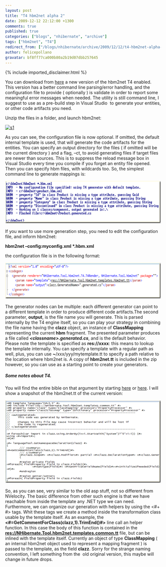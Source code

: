 ```yaml
---
layout: post
title: "T4 hbm2net alpha 2"
date: 2009-12-12 22:12:00 +1300
comments: true
published: true
categories: ["blogs", "nhibernate", "archive"]
tags: ["hbm2net", "T4"]
redirect_from: ["/blogs/nhibernate/archive/2009/12/12/t4-hbm2net-alpha-2.aspx/"]
author: felicepollano
gravatar: bf8ff77ca000b80a2b19d07dbb257645
---
```

{% include imported_disclaimer.html %}

<p>You can download from <a href="/media/p/546.aspx">here</a> a new version of the hbm2net T4 enabled. This version has a better command line parsing/error handling, and the configuration file to provide ( optionally ) is validate in order to report some meaningful error messages when needed. The utility is still command line, I suggest to use as a pre-build step in Visual Studio&nbsp; to generate your entities, or other code artifacts you need.</p>
<p>Unzip the files in a folder, and launch hbm2net:</p>
<p><a href="/cfs-file.ashx/__key/CommunityServer.Blogs.Components.WeblogFiles/nhibernate/s1_5F00_5D0D54F7.png"><img style="border-right-width: 0px; display: inline; border-top-width: 0px; border-bottom-width: 0px; border-left-width: 0px" title="s1" alt="s1" src="/images/posts/2009/12/12/s1_5F00_thumb_5F00_694B06B9.png" width="589" border="0" height="263" /></a> </p>
<p>As you can see, the configuration file is now optional. If omitted, the default internal template is used, that will generate the code artifacts for the entities. You can specify an output directory for the files ( if omitted will be the current directory ) and a flag, &ndash;ct, to avoid generating files if target files are newer than sources. This is to suppress the reload message box in Visual Studio every time you compile if you forget an entity file opened. Then you can specify hbm files, with wildcards too. So, the simplest command line to generate mappings is:</p>
<p><a href="/cfs-file.ashx/__key/CommunityServer.Blogs.Components.WeblogFiles/nhibernate/s2_5F00_29BCE1C2.png"><img style="border-right-width: 0px; display: inline; border-top-width: 0px; border-bottom-width: 0px; border-left-width: 0px" title="s2" alt="s2" src="/images/posts/2009/12/12/s2_5F00_thumb_5F00_4CBD2D65.png" width="590" border="0" height="137" /></a></p>
<p>If you want to use more generation step, you need to edit the configuration file, and inform hbm2net:</p>
<p><b>hbm2net &ndash;config:myconfig.xml *.hbm.xml</b></p>
<p>the configuration file is in the following format:</p>
<p><a href="/cfs-file.ashx/__key/CommunityServer.Blogs.Components.WeblogFiles/nhibernate/s3_5F00_2F1B2C99.png"><img style="border-right-width: 0px; display: inline; border-top-width: 0px; border-bottom-width: 0px; border-left-width: 0px" title="s3" alt="s3" src="/images/posts/2009/12/12/s3_5F00_thumb_5F00_7CF3DC4E.png" width="598" border="0" height="116" /></a> </p>
<p>The generator nodes can be multiple: each different generator can point to a different template in order to produce different code artifacts.The second parameter, <b>output</b>, is the file name you will generate. This is parsed internally by the T4 engine itself, so you can play your strategy in combining the file name having the <b>clazz</b> object, an instance of <b>ClassMapping</b> representing the current <b>hbm</b> fragment. The presented parameter produces a file called <b><i>&lt;classname&gt;.generated.cs</i></b>, and is the default behavior. Please note the template is specified as <b>res://xxxx</b>: this means to lookup the template internally. You can specify a template with a regular path as well, plus, you can use <b>~</b>/xxx/yyy/mytemplate.tt to specify a path relative to the location where hbm2net is. A copy of <b>hbm2net.tt</b> is included in the zip however, so you can use as a starting point to create your generators.</p>
<h5>Some notes about T4.</h5>
<p>You will find the entire bible on that argument by starting <a href="http://msdn.microsoft.com/en-us/library/bb126468.aspx">here</a> or <a href="http://www.olegsych.com/">here</a>. I will show a snapshot of the hbm2net.tt of the current version:</p>
<p><a href="/cfs-file.ashx/__key/CommunityServer.Blogs.Components.WeblogFiles/nhibernate/s4_5F00_590B04F4.png"><img style="border-right-width: 0px; display: inline; border-top-width: 0px; border-bottom-width: 0px; border-left-width: 0px" title="s4" alt="s4" src="/images/posts/2009/12/12/s4_5F00_thumb_5F00_7BCB7B0A.png" width="548" border="0" height="267" /></a> </p>
<p>So, as you can see, very similar to the old asp stuff, not so different from NVelocity. The basic difference from other such engine is that we have reachable from inside the template any .NET type we can need. Furthermore, we can organize our generation with helpers by using the &lt;#+ #&gt; tags. Whit these tags we create a method inside the transformation class usable by the template itself. As an example, the <b>&lt;#=GetCommentForClass(clazz,1).TrimEnd()#&gt;</b> line call an helper function. In this case the body of this function is contained in the <a title="res://NHibernate.Tool.hbm2net.templates.common.tt" href="res://NHibernate.Tool.hbm2net.templates.common.tt"><b>res://NHibernate.Tool.hbm2net.templates.common.tt</b></a> file, but can be inlined with the template itself. Currently an object of type <b>ClassMapping</b> ( an internal hbm2net object used to represent a mapping fragment ) is passed to the template, as the field <b>clazz</b>. Sorry for the strange naming convention, I left something from the&nbsp; old original version, this maybe will change in future drops.</p>
